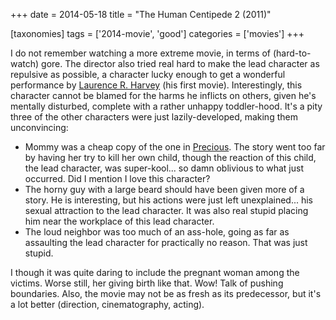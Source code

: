 +++
date = 2014-05-18
title = "The Human Centipede 2 (2011)"

[taxonomies]
tags = ['2014-movie', 'good']
categories = ['movies']
+++

I do not remember watching a more extreme movie, in terms of
(hard-to-watch) gore. The director also tried real hard to make the lead
character as repulsive as possible, a character lucky enough to get a
wonderful performance by [Laurence R. Harvey] (his first movie).
Interestingly, this character cannot be blamed for the harms he inflicts
on others, given he\'s mentally disturbed, complete with a rather
unhappy toddler-hood. It\'s a pity three of the other characters were
just lazily-developed, making them unconvincing:

-   Mommy was a cheap copy of the one in [Precious]. The story went too
    far by having her try to kill her own child, though the reaction of
    this child, the lead character, was super-kool\... so damn oblivious
    to what just occurred. Did I mention I love this character?
-   The horny guy with a large beard should have been given more of a
    story. He is interesting, but his actions were just left
    unexplained\... his sexual attraction to the lead character. It was
    also real stupid placing him near the workplace of this lead
    character.
-   The loud neighbor was too much of an ass-hole, going as far as
    assaulting the lead character for practically no reason. That was
    just stupid.

I though it was quite daring to include the pregnant woman among the
victims. Worse still, her giving birth like that. Wow! Talk of pushing
boundaries. Also, the movie may not be as fresh as its predecessor, but
it\'s a lot better (direction, cinematography, acting).

  [Laurence R. Harvey]: http://www.imdb.com/name/nm4030776
  [Precious]: http://movies.tshepang.net/precious-2009
